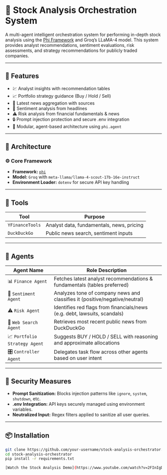 # 🧠 Stock Analysis Orchestration System

A multi-agent intelligent orchestration system for performing in-depth stock analysis using the [Phi Framework](https://docs.phi.ai) and Groq’s LLaMA-4 model. This system provides analyst recommendations, sentiment evaluations, risk assessments, and strategy recommendations for publicly traded companies.

---

## 🚀 Features

- 💹 Analyst insights with recommendation tables  
- 📈 Portfolio strategy guidance (Buy / Hold / Sell)  
- 📰 Latest news aggregation with sources  
- 🧠 Sentiment analysis from headlines  
- ⚠️ Risk analysis from financial fundamentals & news  
- 🔒 Prompt injection protection and secure .env integration  
- 🤖 Modular, agent-based architecture using `phi.agent`

---

## 🧱 Architecture

### ⚙️ Core Framework

- **Framework:** [`phi`](https://github.com/blackjax-dev/phi)
- **Model:** `Groq` with `meta-llama/llama-4-scout-17b-16e-instruct`
- **Environment Loader:** `dotenv` for secure API key handling

---

## 🧰 Tools

| Tool         | Purpose                                   |
|--------------|-------------------------------------------|
| `YFinanceTools` | Analyst data, fundamentals, news, pricing |
| `DuckDuckGo`    | Public news search, sentiment inputs     |

---

## 🤖 Agents

| Agent Name             | Role Description                                                                 |
|------------------------|----------------------------------------------------------------------------------|
| 📊 `Finance Agent`     | Fetches latest analyst recommendations & fundamentals (tables preferred)         |
| 🧠 `Sentiment Agent`   | Analyzes tone of company news and classifies it (positive/negative/neutral)      |
| ⚠️ `Risk Agent`        | Identifies red flags from financials/news (e.g. debt, lawsuits, scandals)        |
| 📰 `Web Search Agent`  | Retrieves most recent public news from DuckDuckGo                                 |
| 📈 `Portfolio Strategy Agent` | Suggests BUY / HOLD / SELL with reasoning and approximate allocations |
| 🎛️ `Controller Agent` | Delegates task flow across other agents based on user intent                     |

---

## 🔐 Security Measures

- **Prompt Sanitization:** Blocks injection patterns like `ignore`, `system`, `shutdown`, etc.
- **.env Integration:** API keys securely managed using environment variables.
- **Neutralized Input:** Regex filters applied to sanitize all user queries.

---

## 📦 Installation

```bash
git clone https://github.com/your-username/stock-analysis-orchestrator.git
cd stock-analysis-orchestrator
pip install -r requirements.txt

[Watch the Stock Analysis Demo](https://www.youtube.com/watch?v=2FInIgDFeak)

